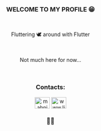 
<br/>

<h3 align="center"><b>WELCOME TO MY PROFILE 😁</b></h2>
<br/>

<p align= "center">Fluttering 🕊 around with Flutter</p>
<br/>

<p align= "center">Not much here for now...</p>
<br/>
<h3 align="center">Contacts:</h3>
<p align="center">
<a href="https://twitter.com/mahnioua" target="blank"><img align="center" src="https://raw.githubusercontent.com/rahuldkjain/github-profile-readme-generator/master/src/images/icons/Social/twitter.svg" alt="mahnioua" height="30" width="40" /></a>
<a href="https://linkedin.com/in/www.linkedin.com/in/mohamedaminehnioua" target="blank"><img align="center" src="https://raw.githubusercontent.com/rahuldkjain/github-profile-readme-generator/master/src/images/icons/Social/linked-in-alt.svg" alt="www.linkedin.com/in/mohamedaminehnioua" height="30" width="40" /></a>
</p>

<h3 align="center"><b>🐱‍🏍</b></h2>

